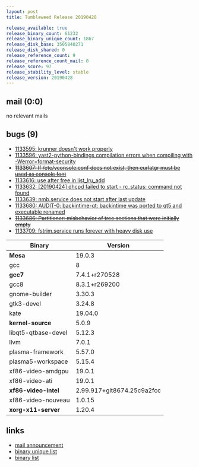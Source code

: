 ```yaml
---
layout: post
title: Tumbleweed Release 20190428

release_available: true
release_binary_count: 61232
release_binary_unique_count: 1867
release_disk_base: 3505840271
release_disk_shared: 0
release_reference_count: 9
release_reference_count_mail: 0
release_score: 97
release_stability_level: stable
release_version: 20190428
---
```


## mail (0:0)

no relevant mails

## bugs (9)

<!--more-->

- [1133595: krunner doesn't work properly](https://bugzilla.opensuse.org/show_bug.cgi?id=1133595)
- [1133596: yast2-python-bindings compilation errors when compiling with -Werror=format-security](https://bugzilla.opensuse.org/show_bug.cgi?id=1133596)
- ~~[1133607: If /etc/vconsole.conf does not exist, then eurlatgr must be used as console font](https://bugzilla.opensuse.org/show_bug.cgi?id=1133607)~~
- [1133616: use after free in list_lru_add](https://bugzilla.opensuse.org/show_bug.cgi?id=1133616)
- [1133632: \[20190424\] dhcpd failed to start - rc_status: command not found](https://bugzilla.opensuse.org/show_bug.cgi?id=1133632)
- [1133639: nmb.service does not start after last update](https://bugzilla.opensuse.org/show_bug.cgi?id=1133639)
- [1133680: AUDIT-0: backintime-qt: backintime was ported to qt5 and executable renamed](https://bugzilla.opensuse.org/show_bug.cgi?id=1133680)
- ~~[1133686: Partitioner: misbehavior of tree sections that were initially empty](https://bugzilla.opensuse.org/show_bug.cgi?id=1133686)~~
- [1133709: fstrim.service runs forever with heavy disk use](https://bugzilla.opensuse.org/show_bug.cgi?id=1133709)

Binary | Version
--- | ---
**Mesa** | 19.0.3
gcc | 8
**gcc7** | 7.4.1+r270528
gcc8 | 8.3.1+r269200
gnome-builder | 3.30.3
gtk3-devel | 3.24.8
kate | 19.04.0
**kernel-source** | 5.0.9
libqt5-qtbase-devel | 5.12.3
llvm | 7.0.1
plasma-framework | 5.57.0
plasma5-workspace | 5.15.4
xf86-video-amdgpu | 19.0.1
xf86-video-ati | 19.0.1
**xf86-video-intel** | 2.99.917+git8674.25c9a2fcc
xf86-video-nouveau | 1.0.15
**xorg-x11-server** | 1.20.4

## links

- [mail announcement](https://lists.opensuse.org/opensuse-factory/2019-04/msg00435.html)
- [binary unique list](http://download.opensuse.org/history/20190428/rpm.unique.list)
- [binary list](http://download.opensuse.org/history/20190428/rpm.list)
